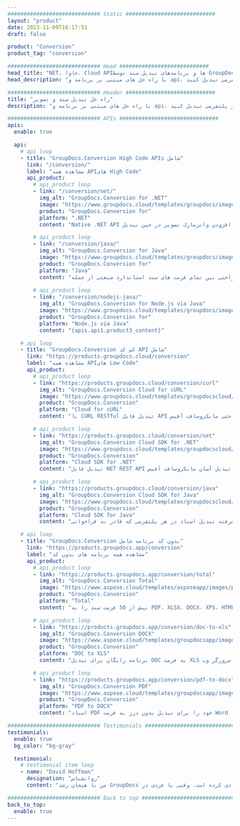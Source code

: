 ```yaml
---
############################# Static ############################
layout: "product"
date: 2023-11-09T16:17:51
draft: false

product: "Conversion"
product_tag: "conversion"

############################# Head ############################
head_title: "NET، جاوا، Cloud APIها و برنامه‌های تبدیل سند توسط GroupDocs"
head_description: "با راه حل های مبتنی بر برنامه و api، فرمت های محبوب سند و فایل تصویر را در هر پلتفرمی تبدیل کنید."

############################# Header ############################
title: "راه حل تبدیل سند و تصویر"
description: "با راه حل های مبتنی بر برنامه و api، فرمت های محبوب سند و فایل تصویر را در هر پلتفرمی تبدیل کنید."

############################# APIs ###############################
apis:
  enable: true

  api:
    # api loop
    - title: "GroupDocs.Conversion High Code APIs شامل"
      link: "/conversion/"
      label: "مشاهده همه APIهای High Code"
      api_product:
        # api_product loop
        - link: "/conversion/net/"
          img_alt: "GroupDocs.Conversion for .NET"
          image: "https://www.groupdocs.cloud/templates/groupdocs/images/product-logos/groupdocs-conversion-net.png"
          product: "GroupDocs.Conversion for"
          platform: ".NET"
          content: "Native .NET API برای تبدیل دقیق اسناد و فرمت های فایل تصویری در هر نوع برنامه دات نت. پشتیبانی از افزودن واترمارک تصویر در حین تبدیل."

        # api_product loop
        - link: "/conversion/java/"
          img_alt: "GroupDocs.Conversion for Java"
          image: "https://www.groupdocs.cloud/templates/groupdocs/images/product-logos/groupdocs-conversion-java.png"
          product: "GroupDocs.Conversion for"
          platform: "Java"
          content: "برنامه های جاوا خود را فعال کنید تا به راحتی بین تمام فرمت های سند استاندارد صنعتی از جمله Microsoft Office، PDF، HTML، تصاویر و بسیاری دیگر تبدیل شوند."
          
        # api_product loop
        - link: "/conversion/nodejs-java/"
          img_alt: "GroupDocs.Conversion for Node.js via Java"
          image: "https://www.groupdocs.cloud/templates/groupdocs/images/product-logos/groupdocs-conversion-nodejs-java.png"
          product: "GroupDocs.Conversion for"
          platform: "Node.js via Java"
          content: "{apis.api1.product3_content}"

    # api loop
    - title: "GroupDocs.Conversion کم کد API شامل"
      link: "https://products.groupdocs.cloud/conversion"
      label: "مشاهده همه APIهای Low Code"
      api_product:
        # api_product loop
        - link: "https://products.groupdocs.cloud/conversion/curl"
          img_alt: "GroupDocs.Conversion Cloud for cURL"
          image: "https://www.groupdocs.cloud/templates/groupdocscloud/images/sdk/272x272/groupdocs_conversion-for-curl.png"
          product: "GroupDocs.Conversion"
          platform: "Cloud for cURL"
          content: "با CURL RESTful تبدیل فایل API کار کنید تا به راحتی مایکروسافت آفیس، PDF، ایمیل، پروژه، HTML و سایر فرمت های فایل رایج را در برنامه های خود تبدیل کنید."

        # api_product loop
        - link: "https://products.groupdocs.cloud/conversion/net"
          img_alt: "GroupDocs.Conversion Cloud SDK for .NET"
          image: "https://www.groupdocs.cloud/templates/groupdocscloud/images/sdk/272x272/groupdocs_conversion-for-net.png"
          product: "GroupDocs.Conversion"
          platform: "Cloud SDK for .NET"
          content: "تبدیل فایل NET REST API برای تبدیل آسان مایکروسافت آفیس، PDF، ایمیل، پروژه، HTML و سایر فرمت‌های فایل رایج در هر پلتفرمی با استفاده از Cloud SDK."

        # api_product loop
        - link: "https://products.groupdocs.cloud/conversion/java"
          img_alt: "GroupDocs.Conversion Cloud SDK for Java"
          image: "https://www.groupdocs.cloud/templates/groupdocscloud/images/sdk/272x272/groupdocs_conversion-for-java.png"
          product: "GroupDocs.Conversion"
          platform: "Cloud SDK for Java"
          content: "برنامه های جاوا مبتنی بر ابر خود را با ویژگی های پیشرفته تبدیل اسناد در هر پلتفرمی که قادر به فراخوانی API های REST است، غنی کنید."

    # api loop
    - title: "GroupDocs.Conversion بدون کد برنامه شامل"
      link: "https://products.groupdocs.app/conversion"
      label: "مشاهده همه برنامه های بدون کد"
      api_product:
        # api_product loop
        - link: "https://products.groupdocs.app/conversion/total"
          img_alt: "GroupDocs.Conversion Total"
          image: "https://www.aspose.cloud/templates/asposeapp/images/products/logo/aspose_conversion-app.png"
          product: "GroupDocs.Conversion"
          platform: "Total"
          content: "بیش از 50 فرمت سند را به PDF، XLSX، DOCX، XPS، HTML و موارد دیگر تبدیل کنید."

        # api_product loop
        - link: "https://products.groupdocs.app/conversion/doc-to-xls"
          img_alt: "GroupDocs.Conversion DOCX"
          image: "https://www.aspose.cloud/templates/groupdocsapp/images/products/logo/groupdocs_words-app.png"
          product: "GroupDocs.Conversion"
          platform: "DOC to XLS"
          content: "برنامه رایگان برای تبدیل DOC به فرمت XLS از هر مرورگر وب."

        # api_product loop
        - link: "https://products.groupdocs.app/conversion/pdf-to-docx"
          img_alt: "GroupDocs.Conversion PDF"
          image: "https://www.aspose.cloud/templates/groupdocsapp/images/products/logo/groupdocs_pdf-app.png"
          product: "GroupDocs.Conversion"
          platform: "PDF to DOCX"
          content: "اسناد PDF خود را برای تبدیل بدون درز به فرمت Word (DOCX) آپلود کنید."

############################# Testimonials ###############################
testimonials:
  enable: true
  bg_color: "bg-gray"

  testimonial:
    # testimonial item loop
    - name: "David Hoffman"
      designation: "روانشناس"
      content: "من با هیجان رشد GroupDocs را تماشا می کنم. پاسخگویی تیم کامل شما به من کمک زیادی کرده است، وقتی با فردی در GroupDocs صحبت می‌کنم، می‌توانم تضمین کنم که کسی گوش می‌دهد و اتفاقات را می‌دهد."

############################# Back to top ###############################
back_to_top:
  enable: true
---
```


